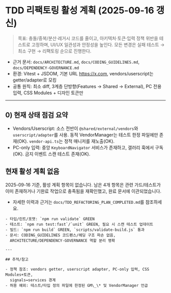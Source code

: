 # TDD 리팩토링 활성 계획 (2025-09-16 갱신)

> 목표: 충돌/중복/분산·레거시 코드를 줄이고, 아키텍처·토큰·입력 정책 위반을
> 테스트로 고정하며, UI/UX 일관성과 안정성을 높인다. 모든 변경은 실패 테스트 →
> 최소 구현 → 리팩토링 순으로 진행한다.

- 근거 문서: `docs/ARCHITECTURE.md`, `docs/CODING_GUIDELINES.md`,
  `docs/DEPENDENCY-GOVERNANCE.md`
- 환경: Vitest + JSDOM, 기본 URL https://x.com, vendors/userscript는
  getter/adapter로 모킹
- 공통 원칙: 최소 diff, 3계층 단방향(Features → Shared → External), PC 전용
  입력, CSS Modules + 디자인 토큰만

---

## 0) 현재 상태 점검 요약

- Vendors/Userscript: 소스 전반이 `@shared/external/vendors`와
  `userscript/adapter`를 사용. 동적 VendorManager는 테스트 한정 파일에만
  존재(OK). `vendor-api.ts`는 정적 매니저를 재노출(OK).
- PC-only 입력: 중앙 `KeyboardNavigator` 서비스가 존재하고, 갤러리 훅에서
  구독(OK). 금지 이벤트 스캔 테스트 존재(OK).

## 현재 활성 계획 없음

2025-09-16 기준, 활성 계획 항목이 없습니다. 남은 4개 항목은 관련 가드/테스트가
이미 존재하거나 기완료 작업으로 충족됨을 재확인했고, 완료 문서에 이관되었습니다.

- 자세한 이력과 근거는 `docs/TDD_REFACTORING_PLAN_COMPLETED.md`를 참조하세요.

```
- 타입/린트/포맷: `npm run validate` GREEN
- 테스트: `npm run test:fast`/`unit` GREEN, 필요 시 스캔 테스트 업데이트
- 빌드: `npm run build` GREEN, `scripts/validate-build.js` 통과
- 문서: CODING_GUIDELINES 코드펜스/헤딩 구조 파손 없음,
  ARCHITECTURE/DEPENDENCY-GOVERNANCE 역할 분리 명확

---

## 추적/참고

- 정책 참조: vendors getter, userscript adapter, PC-only 입력, CSS Modules+토큰,
  signals↔services 경계
- 허용 예외: 테스트/타입 정의 파일에 한정된 GM\_\* 및 VendorManager 언급
```
